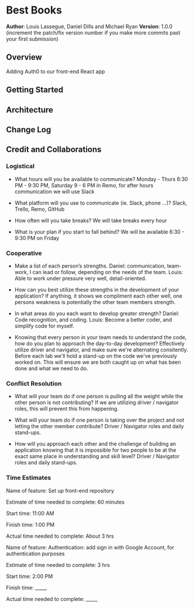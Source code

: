 # Best Books

**Author**: Louis Lassegue, Daniel Dills and Michael Ryan
**Version**: 1.0.0 (increment the patch/fix version number if you make more commits past your first submission)

## Overview
Adding Auth0 to our front-end React app

## Getting Started


## Architecture
<!-- Provide a detailed description of the application design. What technologies (languages, libraries, etc) you're using, and any other relevant design information. -->

## Change Log
<!-- Use this area to document the iterative changes made to your application as each feature is successfully implemented. Use time stamps. Here's an example:

01-01-2001 4:59pm - Application now has a fully-functional express server, with a GET route for the location resource. -->

## Credit and Collaborations
<!-- Give credit (and a link) to other people or resources that helped you build this application. -->

### Logistical

- What hours will you be available to communicate?
Monday - Thurs 6:30 PM - 9:30 PM, Saturday 9 - 6 PM in Remo, for after hours communication we will use Slack

- What platform will you use to communicate (ie. Slack, phone …)?
Slack, Trello, Remo, GitHub

- How often will you take breaks?
We will take breaks every hour

- What is your plan if you start to fall behind?
We will be available 6:30 - 9:30 PM on Friday

### Cooperative

- Make a list of each person’s strengths.
Daniel: communication, team-work, I can lead or follow, depending on the needs of the team.
Louis: Able to work under pressure very well, detail-oriented.

- How can you best utilize these strengths in the development of your application?
If anything, it shows we compliment each other well, one persons weakness is potentially the other team members strength.

- In what areas do you each want to develop greater strength?
Daniel: Code recognition, and coding.
Louis: Become a better coder, and simplify code for myself.

- Knowing that every person in your team needs to understand the code, how do you plan to approach the day-to-day development?
Effectively utilize driver and navigator, and make sure we're alternating consitently. Before each lab we'll hold a stand-up on the code we've previously worked on. This will ensure we are both caught up on what has been done and what we need to do.

### Conflict Resolution

- What will your team do if one person is pulling all the weight while the other person is not contributing?
If we are utilizing driver / navigator roles, this will prevent this from happening.

- What will your team do if one person is taking over the project and not letting the other member contribute?
Driver / Navigator roles and daily stand-ups.

- How will you approach each other and the challenge of building an application knowing that it is impossible for two people to be at the exact same place in understanding and skill level?
Driver / Navigator roles and daily stand-ups.

### Time Estimates

Name of feature: Set up front-end repository

Estimate of time needed to complete: 60 minutes

Start time: 11:00 AM

Finish time: 1:00 PM

Actual time needed to complete: About 3 hrs

Name of feature: Authentication: add sign in with Google Account, for authentication purposes

Estimate of time needed to complete: 3 hrs

Start time: 2:00 PM

Finish time: _____

Actual time needed to complete: _____
